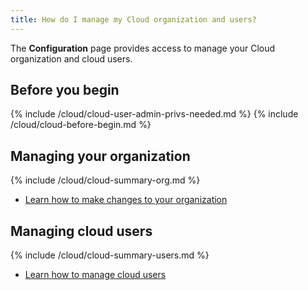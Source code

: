 ```yaml
---
title: How do I manage my Cloud organization and users?
---
```


The **Configuration** page provides access to manage your Cloud organization and cloud users.

## Before you begin

{% include /cloud/cloud-user-admin-privs-needed.md %}
{% include /cloud/cloud-before-begin.md %}

## Managing your organization

{% include /cloud/cloud-summary-org.md %}

* [Learn how to make changes to your organization](/cloud/cloud-configuration/cloud-org-manage)

## Managing cloud users

{% include /cloud/cloud-summary-users.md %}

* [Learn how to manage cloud users](/cloud/configuration/cloud-users-manage)
